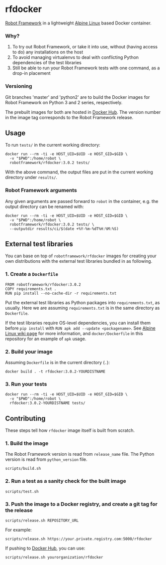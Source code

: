 # rfdocker

[Robot Framework](http://robotframework.org/) in a lightweight [Alpine Linux](https://alpinelinux.org/) based Docker container.

### Why?

1. To try out Robot Framework, or take it into use, without (having access to do) any  installations on the host
2. To avoid managing virtualenvs to deal with conflicting Python dependencies of the test libraries
3. Still be able to run your Robot Framework tests with one command, as a drop-in placement

### Versioning

Git branches 'master' and 'python2' are to build the Docker images for Robot Framework on Python 3 and 2 series, respectively.

The prebuilt images for both are hosted in [Docker Hub](https://hub.docker.com/r/robotframework/rfdocker). The version number in the image tag corresponds to the Robot Framework release.

## Usage

To run `tests/` in the current working directory:

    docker run --rm -ti -e HOST_UID=$UID -e HOST_GID=$GID \
      -v "$PWD":/home/robot \
      robotframework/rfdocker:3.0.2 tests/

With the above command, the output files are put in the current working directory under `results/`.

### Robot Framework arguments

Any given arguments are passed forward to `robot` in the container, e.g. the output directory can be renamed with:

    docker run --rm -ti -e HOST_UID=$UID -e HOST_GID=$GID \
      -v "$PWD":/home/robot \
      robotframework/rfdocker:3.0.2 tests/ \
      --outputdir results/ci/$(date +%Y-%m-%dT%H:%M:%S)

## External test libraries

You can base on top of `robotframework/rfdocker` images for creating your own distributions with the external test libraries bundled in as following.

### 1. Create a `Dockerfile`

```
FROM robotframework/rfdocker:3.0.2
COPY requirements.txt .
RUN pip install --no-cache-dir -r requirements.txt
```

Put the external test libraries as Python packages into `requirements.txt`, as usually. Here we are assuming `requirements.txt` is in the same directory as `Dockerfile`.

If the test libraries require OS-level dependencies, you can install them before `pip install` with `RUN apk add --update <packagename>`. See [Alpine Linux wiki page](https://wiki.alpinelinux.org/wiki/Alpine_Linux_package_management) for more information, and `docker/Dockerfile` in this repository for an example of `apk` usage.

### 2. Build your image

Assuming `Dockerfile` is in the current directory (`.`):

    docker build . -t rfdocker:3.0.2-YOURDISTNAME

### 3. Run your tests

    docker run --rm -ti -e HOST_UID=$UID -e HOST_GID=$GID \
      -v "$PWD":/home/robot \
      rfdocker:3.0.2-YOURDISTNAME tests/

## Contributing

These steps tell how `rfdocker` image itself is built from scratch.

### 1. Build the image

The Robot Framework version is read from `release_name` file.
The Python version is read from `python_version` file.

    scripts/build.sh

### 2. Run a test as a sanity check for the built image

    scripts/test.sh

### 3. Push the image to a Docker registry, and create a git tag for the release

    scripts/release.sh REPOSITORY_URL

For example:

    scripts/release.sh https://your.private.registry.com:5000/rfdocker

If pushing to [Docker Hub](https://hub.docker.com), you can use:

    scripts/release.sh yourorganization/rfdocker
